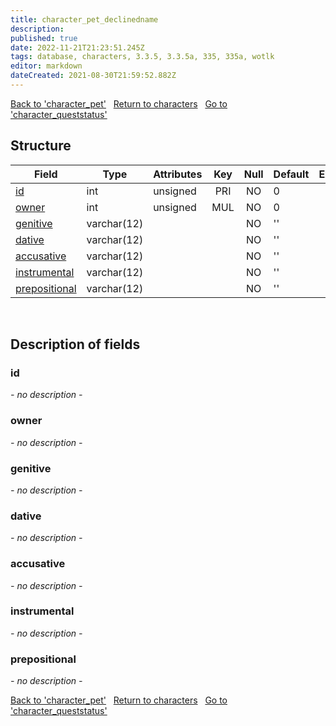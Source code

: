 ```yaml
---
title: character_pet_declinedname
description: 
published: true
date: 2022-11-21T21:23:51.245Z
tags: database, characters, 3.3.5, 3.3.5a, 335, 335a, wotlk
editor: markdown
dateCreated: 2021-08-30T21:59:52.882Z
---
```


<a href="https://trinitycore.info/en/database/335/characters/character_pet" class="mt-5 v-btn v-btn--depressed v-btn--flat v-btn--outlined theme--light v-size--default darkblue--text text--lighten-3"><span class="v-btn__content"><i aria-hidden="true" class="v-icon notranslate v-icon--left mdi mdi-arrow-left theme--light"></i><span>Back to 'character_pet'</span></span></a>&nbsp;&nbsp;&nbsp;<a href="https://trinitycore.info/en/database/335/characters/home" class="mt-5 v-btn v-btn--depressed v-btn--flat v-btn--outlined theme--light v-size--default darkblue--text text--lighten-3"><span class="v-btn__content"><i aria-hidden="true" class="v-icon notranslate v-icon--left mdi mdi-home-outline theme--light"></i><span>Return to characters</span></span></a>&nbsp;&nbsp;&nbsp;<a href="https://trinitycore.info/en/database/335/characters/character_queststatus" class="mt-5 v-btn v-btn--depressed v-btn--flat v-btn--outlined theme--light v-size--default darkblue--text text--lighten-3"><span class="v-btn__content"><span>Go to 'character_queststatus'</span><i aria-hidden="true" class="v-icon notranslate v-icon--right mdi mdi-arrow-right theme--light"></i></span></a>

## Structure

| Field | Type | Attributes | Key | Null | Default | Extra | Comment |
| --- | --- | --- | :---: | :---: | --- | --- | --- |
| [id](#id) | int | unsigned | PRI | NO | 0 |  |  |
| [owner](#owner) | int | unsigned | MUL | NO | 0 |  |  |
| [genitive](#genitive) | varchar(12) |  |  | NO | '' |  |  |
| [dative](#dative) | varchar(12) |  |  | NO | '' |  |  |
| [accusative](#accusative) | varchar(12) |  |  | NO | '' |  |  |
| [instrumental](#instrumental) | varchar(12) |  |  | NO | '' |  |  |
| [prepositional](#prepositional) | varchar(12) |  |  | NO | '' |  |  |
&nbsp;
## Description of fields

### id
*- no description -*
&nbsp;

### owner
*- no description -*
&nbsp;

### genitive
*- no description -*
&nbsp;

### dative
*- no description -*
&nbsp;

### accusative
*- no description -*
&nbsp;

### instrumental
*- no description -*
&nbsp;

### prepositional
*- no description -*
&nbsp;

<a href="https://trinitycore.info/en/database/335/characters/character_pet" class="mt-5 v-btn v-btn--depressed v-btn--flat v-btn--outlined theme--light v-size--default darkblue--text text--lighten-3"><span class="v-btn__content"><i aria-hidden="true" class="v-icon notranslate v-icon--left mdi mdi-arrow-left theme--light"></i><span>Back to 'character_pet'</span></span></a>&nbsp;&nbsp;&nbsp;<a href="https://trinitycore.info/en/database/335/characters/home" class="mt-5 v-btn v-btn--depressed v-btn--flat v-btn--outlined theme--light v-size--default darkblue--text text--lighten-3"><span class="v-btn__content"><i aria-hidden="true" class="v-icon notranslate v-icon--left mdi mdi-home-outline theme--light"></i><span>Return to characters</span></span></a>&nbsp;&nbsp;&nbsp;<a href="https://trinitycore.info/en/database/335/characters/character_queststatus" class="mt-5 v-btn v-btn--depressed v-btn--flat v-btn--outlined theme--light v-size--default darkblue--text text--lighten-3"><span class="v-btn__content"><span>Go to 'character_queststatus'</span><i aria-hidden="true" class="v-icon notranslate v-icon--right mdi mdi-arrow-right theme--light"></i></span></a>
